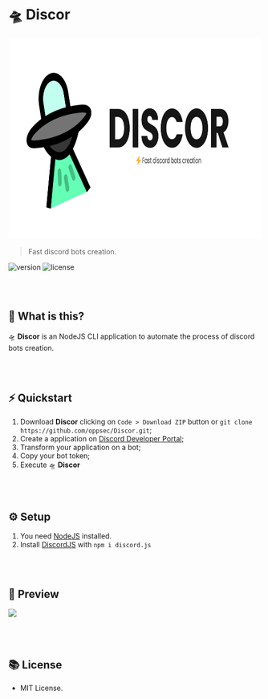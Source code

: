 # 🛸 Discor

<img src="./utils/img/banner.png" widht="100" height="400"><br>

> Fast discord bots creation.

![version](https://img.shields.io/badge/VERSION-1.2.1-brightgreen.svg?style=for-the-badge)
![license](https://img.shields.io/badge/LICENSE-MIT-blue.svg?style=for-the-badge)

<br><br>

## 🤔 What is this?
🛸 **Discor** is an NodeJS CLI application to automate the process of discord bots creation.

<br><br>

## ⚡ Quickstart
1. Download **Discor** clicking on `Code > Download ZIP` button or `git clone https://github.com/oppsec/Discor.git`;
2. Create a application on [Discord Developer Portal](https://discord.com/developers/applications);
3. Transform your application on a bot;
4. Copy your bot token;
5. Execute 🛸 **Discor**

<br><br>

## ⚙️ Setup
1. You need [NodeJS](http://nodejs.org/) installed.
2. Install [DiscordJS](https://discord.js.org/) with `npm i discord.js`

<br><br>

## 👀 Preview

<img src="./utils/discor.gif" width="800">

<br><br>

## 📚 License
- MIT License.
